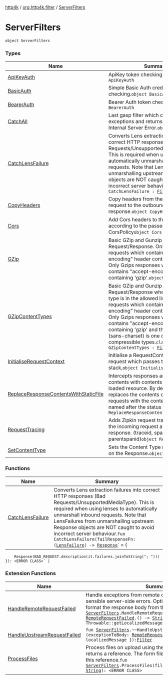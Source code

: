 [http4k](../../index.md) / [org.http4k.filter](../index.md) / [ServerFilters](./index.md)

# ServerFilters

`object ServerFilters`

### Types

| Name | Summary |
|---|---|
| [ApiKeyAuth](-api-key-auth/index.md) | ApiKey token checking.`object ApiKeyAuth` |
| [BasicAuth](-basic-auth/index.md) | Simple Basic Auth credential checking.`object BasicAuth` |
| [BearerAuth](-bearer-auth/index.md) | Bearer Auth token checking.`object BearerAuth` |
| [CatchAll](-catch-all/index.md) | Last gasp filter which catches all exceptions and returns a formatted Internal Server Error.`object CatchAll` |
| [CatchLensFailure](-catch-lens-failure.md) | Converts Lens extraction failures into correct HTTP responses (Bad Requests/UnsupportedMediaType). This is required when using lenses to automatically unmarshall inbound requests. Note that LensFailures from unmarshalling upstream Response objects are NOT caught to avoid incorrect server behaviour.`object CatchLensFailure : `[`Filter`](../../org.http4k.core/-filter.md) |
| [CopyHeaders](-copy-headers/index.md) | Copy headers from the incoming request to the outbound response.`object CopyHeaders` |
| [Cors](-cors/index.md) | Add Cors headers to the Response, according to the passed CorsPolicy`object Cors` |
| [GZip](-g-zip/index.md) | Basic GZip and Gunzip support of Request/Response. Only Gunzips requests which contain "transfer-encoding" header containing 'gzip' Only Gzips responses when request contains "accept-encoding" header containing 'gzip'.`object GZip` |
| [GZipContentTypes](-g-zip-content-types/index.md) | Basic GZip and Gunzip support of Request/Response where the content-type is in the allowed list. Only Gunzips requests which contain "transfer-encoding" header containing 'gzip' Only Gzips responses when request contains "accept-encoding" header containing 'gzip' and the content-type (sans-charset) is one of the compressible types.`class GZipContentTypes : `[`Filter`](../../org.http4k.core/-filter.md) |
| [InitialiseRequestContext](-initialise-request-context/index.md) | Initialise a RequestContext for each request which passes through the Filter stack,`object InitialiseRequestContext` |
| [ReplaceResponseContentsWithStaticFile](-replace-response-contents-with-static-file/index.md) | Intercepts responses and replaces the contents with contents of the statically loaded resource. By default, this Filter replaces the contents of unsuccessful requests with the contents of a file named after the status code.`object ReplaceResponseContentsWithStaticFile` |
| [RequestTracing](-request-tracing/index.md) | Adds Zipkin request tracing headers to the incoming request and outbound response. (traceid, spanid, parentspanid)`object RequestTracing` |
| [SetContentType](-set-content-type/index.md) | Sets the Content Type response header on the Response.`object SetContentType` |

### Functions

| Name | Summary |
|---|---|
| [CatchLensFailure](-catch-lens-failure.md) | Converts Lens extraction failures into correct HTTP responses (Bad Requests/UnsupportedMediaType). This is required when using lenses to automatically unmarshall inbound requests. Note that LensFailures from unmarshalling upstream Response objects are NOT caught to avoid incorrect server behaviour.`fun CatchLensFailure(failResponseFn: (`[`LensFailure`](../../org.http4k.lens/-lens-failure/index.md)`) -> `[`Response`](../../org.http4k.core/-response/index.md)` = {
        Response(BAD_REQUEST.description(it.failures.joinToString("; ")))
    }): <ERROR CLASS>` |

### Extension Functions

| Name | Summary |
|---|---|
| [HandleRemoteRequestFailed](../-handle-remote-request-failed.md) | Handle exceptions from remote calls and convert them into sensible server-side errors. Optionally pass in a function to format the response body from the exception.`fun `[`ServerFilters`](./index.md)`.HandleRemoteRequestFailed(exceptionToBody: `[`RemoteRequestFailed`](../../org.http4k.cloudnative/-remote-request-failed/index.md)`.() -> `[`String`](https://kotlinlang.org/api/latest/jvm/stdlib/kotlin/-string/index.html)` = Throwable::getLocalizedMessage): `[`Filter`](../../org.http4k.core/-filter.md) |
| [HandleUpstreamRequestFailed](../-handle-upstream-request-failed.md) | `fun `[`ServerFilters`](./index.md)`.~~HandleUpstreamRequestFailed~~(exceptionToBody: `[`RemoteRequestFailed`](../../org.http4k.cloudnative/-remote-request-failed/index.md)`.() -> `[`String`](https://kotlinlang.org/api/latest/jvm/stdlib/kotlin/-string/index.html)` = { localizedMessage }): `[`Filter`](../../org.http4k.core/-filter.md) |
| [ProcessFiles](../-process-files.md) | Process files on upload using the passed consumer, which returns a reference. The form file is replaced in the form with this reference.`fun `[`ServerFilters`](./index.md)`.ProcessFiles(fileConsumer: (File) -> `[`String`](https://kotlinlang.org/api/latest/jvm/stdlib/kotlin/-string/index.html)`): <ERROR CLASS>` |
